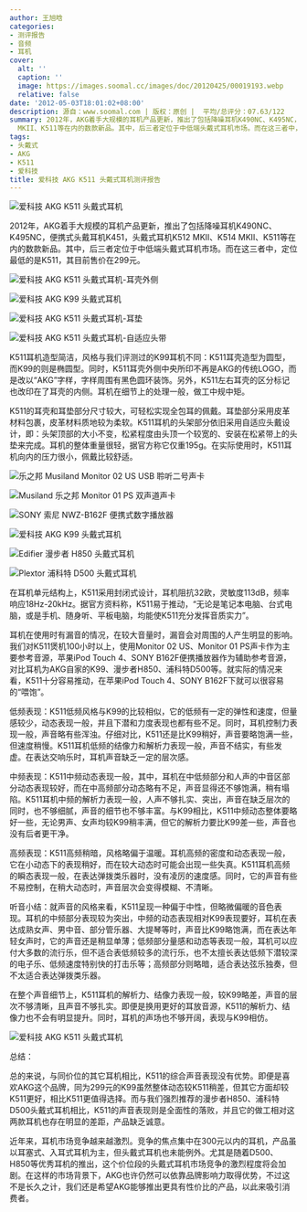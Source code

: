 ```yaml
---
author: 王旭晗
categories:
- 测评报告
- 音频
- 耳机
cover:
  alt: ''
  caption: ''
  image: https://images.soomal.cc/images/doc/20120425/00019193.webp
  relative: false
date: '2012-05-03T18:01:02+08:00'
description: 源自：www.soomal.com | 版权：原创 |  平均/总评分：07.63/122
summary: 2012年，AKG着手大规模的耳机产品更新，推出了包括降噪耳机K490NC、K495NC，便携式头戴耳机K451，头戴式耳机K512 MKII、K514
  MKII、K511等在内的数款新品。其中，后三者定位于中低端头戴式耳机市场。而在这三者中，定位最低的是K511，其目前售价在299元。
tags:
- 头戴式
- AKG
- K511
- 爱科技
title: 爱科技 AKG K511 头戴式耳机测评报告
---
```


![爱科技 AKG K511 头戴式耳机](https://images.soomal.cc/images/doc/20120425/00019194.webp)



2012年，AKG着手大规模的耳机产品更新，推出了包括降噪耳机K490NC、K495NC，便携式头戴耳机K451，头戴式耳机K512 MKII、K514 MKII、K511等在内的数款新品。其中，后三者定位于中低端头戴式耳机市场。而在这三者中，定位最低的是K511，其目前售价在299元。



![爱科技 AKG K511 头戴式耳机-耳壳外侧](https://images.soomal.cc/images/doc/20120425/00019198.webp)



![爱科技 AKG K99 头戴式耳机](https://images.soomal.cc/images/doc/20120224/00017057.webp)



![爱科技 AKG K511 头戴式耳机-耳垫](https://images.soomal.cc/images/doc/20120425/00019200.webp)



![爱科技 AKG K511 头戴式耳机-自适应头带](https://images.soomal.cc/images/doc/20120425/00019202.webp)



K511耳机造型简洁，风格与我们评测过的K99耳机不同：K511耳壳造型为圆型，而K99的则是椭圆型。同时，K511耳壳外侧中央所印不再是AKG的传统LOGO，而是改以“AKG”字样，字样周围有黑色圆环装饰。另外，K511左右耳壳的区分标记也改印在了耳壳的内侧。耳机在细节上的处理一般，做工中规中矩。



K511的耳壳和耳垫部分尺寸较大，可轻松实现全包耳的佩戴。耳垫部分采用皮革材料包裹，皮革材料质地较为柔软。K511耳机的头架部分依旧采用自适应头戴设计，即：头架顶部的大小不变，松紧程度由头顶一个较宽的、安装在松紧带上的头垫来完成。耳机的整体重量很轻，据官方称它仅重195g。在实际使用时，K511耳机向内的压力很小，佩戴比较舒适。



![乐之邦 Musiland Monitor 02 US USB 聆听二号声卡](https://images.soomal.cc/images/doc/20090618/00002141.webp)



![Musiland 乐之邦 Monitor 01 PS 双声道声卡](https://images.soomal.cc/images/doc/20100424/00005126.webp)



![SONY 索尼 NWZ-B162F 便携式数字播放器](https://images.soomal.cc/images/doc/20110525/00011051.webp)



![爱科技 AKG K99 头戴式耳机](https://images.soomal.cc/images/doc/20120224/00017052.webp)



![Edifier 漫步者 H850 头戴式耳机](https://images.soomal.cc/images/doc/20120406/00018543.webp)



![Plextor 浦科特 D500 头戴式耳机](https://images.soomal.cc/images/doc/20110913/00013424.webp)



在耳机单元结构上，K511采用封闭式设计，耳机阻抗32欧，灵敏度113dB，频率响应18Hz-20kHz。据官方资料称，K511易于推动，“无论是笔记本电脑、台式电脑，或是手机、随身听、平板电脑，均能使K511充分发挥音质实力”。



耳机在使用时有漏音的情况，在较大音量时，漏音会对周围的人产生明显的影响。我们对K511煲机100小时以上，使用Monitor 02 US、Monitor 01 PS声卡作为主要参考音源，苹果iPod Touch 4、SONY B162F便携播放器作为辅助参考音源，对比耳机为AKG自家的K99、漫步者H850、浦科特D500等。就实际的情况来看，K511十分容易推动，在苹果iPod Touch 4、SONY B162F下就可以很容易的“喂饱”。



低频表现：K511低频风格与K99的比较相似，它的低频有一定的弹性和速度，但量感较少，动态表现一般，并且下潜和力度表现也都有些不足。同时，耳机控制力表现一般，声音略有些浑浊。仔细对比，K511还是比K99稍好，声音要略饱满一些，但速度稍慢。K511耳机低频的结像力和解析力表现一般，声音不结实，有些发虚。在表达交响乐时，耳机声音缺乏一定的层次感。



中频表现：K511中频动态表现一般，其中，耳机在中低频部分和人声的中音区部分动态表现较好，而在中高频部分动态略有不足，声音显得还不够饱满，稍有塌陷。K511耳机中频的解析力表现一般，人声不够扎实、突出，声音在缺乏层次的同时，也不够细腻，声音的细节也不够丰富。与K99相比，K511中频动态整体要略好一些，无论男声、女声均较K99稍丰满，但它的解析力要比K99差一些，声音也没有后者更干净。



高频表现：K511高频稍暗，风格略偏于温暖。耳机高频的密度和动态表现一般，它在小动态下的表现稍好，而在较大动态时可能会出现一些失真。K511耳机高频的瞬态表现一般，在表达弹拨类乐器时，没有凌厉的速度感。同时，它的声音有些不易控制，在稍大动态时，声音层次会变得模糊、不清晰。



听音小结：就声音的风格来看，K511呈现一种偏于中性，但略微偏暖的音色表现。耳机的中频部分表现较为突出，中频的动态表现相对K99表现要好，耳机在表达成熟女声、男中音、部分管乐器、大提琴等时，声音比K99略饱满，而在表达年轻女声时，它的声音还是稍显单薄；低频部分量感和动态等表现一般，耳机可以应付大多数的流行乐，但不适合表低频较多的流行乐，也不太擅长表达低频下潜较深的电子乐、低频速度特别快的打击乐等；高频部分则略暗，适合表达弦乐独奏，但不太适合表达弹拨类乐器。



在整个声音细节上，K511耳机的解析力、结像力表现一般，较K99略差，声音的层次不够清晰，且声音不够扎实。即便是换用更好的耳放音源，K511的解析力、结像力也不会有明显提升。同时，耳机的声场也不够开阔，表现与K99相仿。



![爱科技 AKG K511 头戴式耳机](https://images.soomal.cc/images/doc/20120425/00019196.webp)



总结：



总的来说，与同价位的其它耳机相比，K511的综合声音表现没有优势。即便是喜欢AKG这个品牌，同为299元的K99虽然整体动态较K511稍差，但其它方面却较K511更好，相比K511更值得选择。而与我们强烈推荐的漫步者H850、浦科特D500头戴式耳机相比，K511的声音表现则是全面性的落败，并且它的做工相对这两款耳机也存在明显的差距，产品缺乏诚意。



近年来，耳机市场竞争越来越激烈。竞争的焦点集中在300元以内的耳机，产品虽以耳塞式、入耳式耳机为主，但头戴式耳机也未能例外。尤其是随着D500、H850等优秀耳机的推出，这个价位段的头戴式耳机市场竞争的激烈程度将会加剧。在这样的市场背景下，AKG也许仍然可以依靠品牌影响力取得优势，不过这不是长久之计，我们还是希望AKG能够推出更具有性价比的产品，以此来吸引消费者。